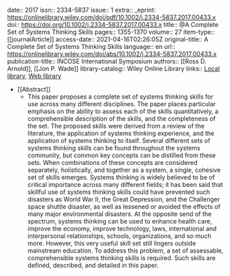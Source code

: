 date:: 2017
issn:: 2334-5837
issue:: 1
extra:: _eprint: https://onlinelibrary.wiley.com/doi/pdf/10.1002/j.2334-5837.2017.00433.x
doi:: https://doi.org/10.1002/j.2334-5837.2017.00433.x
title:: @A Complete Set of Systems Thinking Skills
pages:: 1355-1370
volume:: 27
item-type:: [[journalArticle]]
access-date:: 2021-04-16T02:26:05Z
original-title:: A Complete Set of Systems Thinking Skills
language:: en
url:: https://onlinelibrary.wiley.com/doi/abs/10.1002/j.2334-5837.2017.00433.x
publication-title:: INCOSE International Symposium
authors:: [[Ross D. Arnold]], [[Jon P. Wade]]
library-catalog:: Wiley Online Library
links:: [Local library](zotero://select/library/items/FCCF8S5L), [Web library](https://www.zotero.org/users/6520516/items/FCCF8S5L)

- [[Abstract]]
	- This paper proposes a complete set of systems thinking skills for use across many different disciplines. The paper places particular emphasis on the ability to assess each of the skills quantitatively, a comprehensible description of the skills, and the completeness of the set. The proposed skills were derived from a review of the literature, the application of systems thinking experience, and the application of systems thinking to itself. Several different sets of systems thinking skills can be found throughout the systems community, but common key concepts can be distilled from these sets. When combinations of these concepts are considered separately, holistically, and together as a system, a single, cohesive set of skills emerges. Systems thinking is widely believed to be of critical importance across many different fields; it has been said that skillful use of systems thinking skills could have prevented such disasters as World War II, the Great Depression, and the Challenger space shuttle disaster, as well as lessened or avoided the effects of many major environmental disasters. At the opposite send of the spectrum, systems thinking can be used to enhance health care, improve the economy, improve technology, laws, international and interpersonal relationships, schools, organizations, and so much more. However, this very useful skill set still lingers outside mainstream education. To address this problem, a set of assessable, comprehensible systems thinking skills is required. Such skills are defined, described, and detailed in this paper.